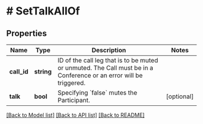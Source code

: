 # # SetTalkAllOf

## Properties

Name | Type | Description | Notes
------------ | ------------- | ------------- | -------------
**call_id** | **string** | ID of the call leg that is to be muted or unmuted. The Call must be in a Conference or an error will be triggered. |
**talk** | **bool** | Specifying &#x60;false&#x60; mutes the Participant. | [optional]

[[Back to Model list]](../../README.md#models) [[Back to API list]](../../README.md#endpoints) [[Back to README]](../../README.md)
